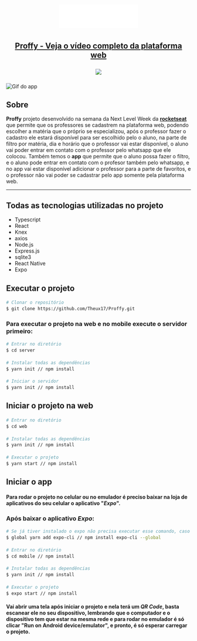 <br>
<h1 align="center" >
<img width="214px"  src="web/src/assets/images/logo.svg" alt="Proffy"></img>
</h1>

<h2 align="center">
    <a 
        <a href="https://www.loom.com/share/0f85796ec22d4697a2dbda9d29e82b12"> <p color="black" >Proffy - Veja o vídeo completo da plataforma web</p> <img style="max-width:400px;" src="https://cdn.loom.com/sessions/thumbnails/0f85796ec22d4697a2dbda9d29e82b12-with-play.gif"></a>
    </a> 
</h2>
<img src="https://media.giphy.com/media/cKbwVh3ytnaAMhC8yp/giphy.gif" width="272" height="480" alt="Gif do app"></img>


## Sobre
<strong>Proffy</strong> projeto desenvolvido na semana da Next Level Week da <a href="https://rocketseat.com.br"/><strong>rocketseat</strong></a> que permite que os professores se cadastrem na plataforma web, podendo escolher a matéria que o próprio se especializou, após o professor fazer o cadastro ele estará disponível para ser escolhido pelo o aluno, na parte de filtro por matéria, dia e horário que o professor vai estar disponível, o aluno vai poder entrar em contato com o professor pelo whatsapp que ele colocou. Também temos o <strong>app</strong> que permite que o aluno possa fazer o filtro, e o aluno pode entrar em contato com o profesor também pelo whatsapp, e no app vai estar disponível adicionar o professor para a parte de favoritos, e o professor não vai poder se cadastrar pelo app somente pela plataforma web.

---
## Todas as tecnologias utilizadas no projeto

- Typescript
- React 
- Knex
- axios
- Node.js
- Express.js
- sqlite3
- React Native
- Expo

## Executar o projeto
```bash
# Clonar o repositório
$ git clone https://github.com/Theux17/Proffy.git
```

### Para executar o projeto na web e no mobile execute o servidor primeiro: 

```bash
# Entrar no diretório
$ cd server 

# Instalar todas as dependências 
$ yarn init // npm install

# Iniciar o servidor
$ yarn init // npm install
```

## Iniciar o projeto na web

``` bash
# Entrar no diretório
$ cd web 

# Instalar todas as dependências 
$ yarn init // npm install

# Executar o projeto 
$ yarn start // npm install
```


## Iniciar o app 
#### Para rodar o projeto no celular ou no emulador é preciso baixar na loja de aplicativos do seu celular o aplicativo "***Expo***".

### Após baixar o aplicativo ***Expo***: 
``` bash
# Se já tiver instalado o expo não precisa executar esse comando, caso contrário execute.
$ global yarn add expo-cli // npm install expo-cli --global

# Entrar no diretório
$ cd mobile // npm install

# Instalar todas as dependências 
$ yarn init // npm install

# Executar o projeto 
$ expo start // npm install
```
#### Vai abrir uma tela após iniciar o projeto e nela terá um ***QR Code***, basta escanear ele no seu dispositivo, lembrando que o computador e o dispositivo tem que estar na mesma rede e para rodar no emulador é só clicar "Run on Android device/emulator", e pronto, é só esperar carregar o projeto.








